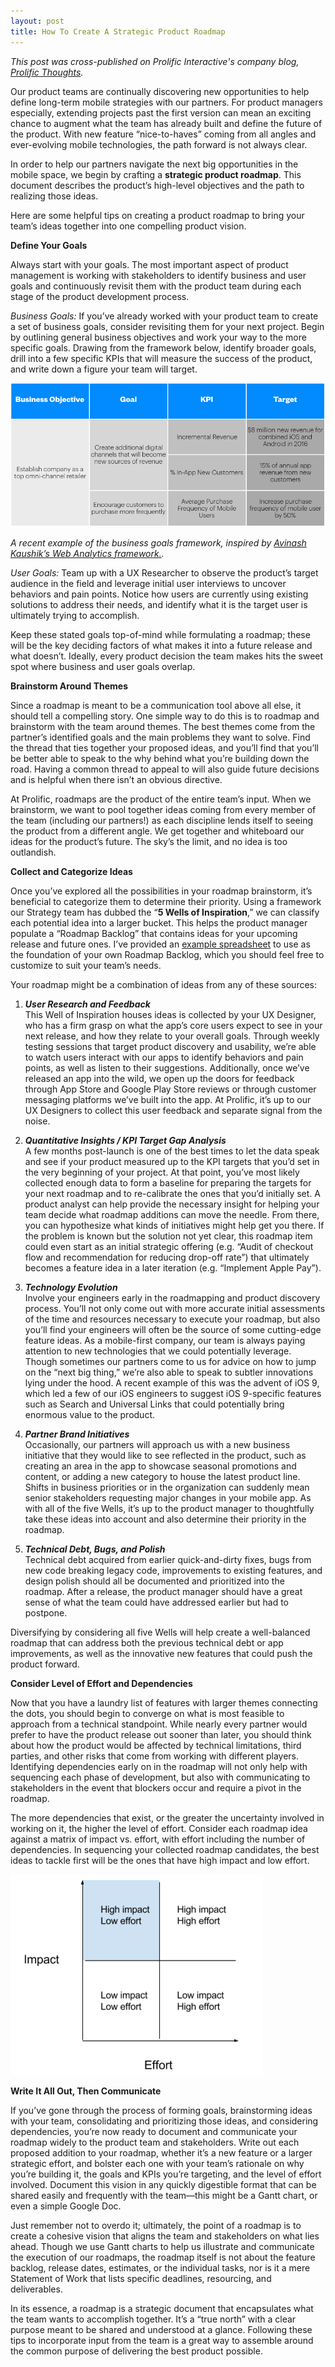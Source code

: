 ```yaml
---
layout: post
title: How To Create A Strategic Product Roadmap
---
```


*This post was cross-published on Prolific Interactive's company blog, <a href="http://blog.prolificinteractive.com/2016/01/18/how-to-create-a-strategic-product-roadmap/" target="_blank">Prolific Thoughts</a>.*

Our product teams are continually discovering new opportunities to help define long-term mobile strategies with our partners. For product managers especially, extending projects past the first version can mean an exciting chance to augment what the team has already built and define the future of the product. With new feature “nice-to-haves” coming from all angles and ever-evolving mobile technologies, the path forward is not always clear.

<!-- more -->

In order to help our partners navigate the next big opportunities in the mobile space, we begin by crafting a **strategic product roadmap**. This document describes the product’s high-level objectives and the path to realizing those ideas.

Here are some helpful tips on creating a product roadmap to bring your team’s ideas together into one compelling product vision.


**Define Your Goals** 

Always start with your goals. The most important aspect of product management is working with stakeholders to identify business and user goals and continuously revisit them with the product team during each stage of the product development process.

_Business Goals:_ If you’ve already worked with your product team to create a set of business goals, consider revisiting them for your next project. Begin by outlining general business objectives and work your way to the more specific goals. Drawing from the framework below, identify broader goals, drill into a few specific KPIs that will measure the success of the product, and write down a figure your team will target.

[![Roadmapping - Business Goals](/assets/blog/BlogPost_Roadmapping_Goals.png)](/assets/blog/BlogPost_Roadmapping_Goals.png)_<div class="caption">A recent example of the business goals framework, inspired by [Avinash Kaushik’s Web Analytics framework.](http://www.kaushik.net/avinash/web-analytics-101-definitions-goals-metrics-kpis-dimensions-targets/).</div>_

_User Goals:_ Team up with a UX Researcher to observe the product’s target audience in the field and leverage initial user interviews to uncover behaviors and pain points. Notice how users are currently using existing solutions to address their needs, and identify what it is the target user is ultimately trying to accomplish.

Keep these stated goals top-of-mind while formulating a roadmap; these will be the key deciding factors of what makes it into a future release and what doesn’t. Ideally, every product decision the team makes hits the sweet spot where business and user goals overlap.  

**Brainstorm Around Themes** 

Since a roadmap is meant to be a communication tool above all else, it should tell a compelling story. One simple way to do this is to roadmap and brainstorm with the team around themes. The best themes come from the partner’s identified goals and the main problems they want to solve. Find the thread that ties together your proposed ideas, and you’ll find that you’ll be better able to speak to the why behind what you’re building down the road. Having a common thread to appeal to will also guide future decisions and is helpful when there isn’t an obvious directive.

At Prolific, roadmaps are the product of the entire team’s input. When we brainstorm, we want to pool together ideas coming from every member of the team (including our partners!) as each discipline lends itself to seeing the product from a different angle. We get together and whiteboard our ideas for the product’s future. The sky’s the limit, and no idea is too outlandish. 

**Collect and Categorize Ideas**

Once you’ve explored all the possibilities in your roadmap brainstorm, it’s beneficial to categorize them to determine their priority. Using a framework our Strategy team has dubbed the “**5 Wells of Inspiration**,” we can classify each potential idea into a larger bucket. This helps the product manager populate a “Roadmap Backlog” that contains ideas for your upcoming release and future ones. I’ve provided an <a href="https://docs.google.com/spreadsheets/d/1k5l_dfoQqvPPRX1ZO86CSAEtPALhXTq-zZyidPKzi1U/edit?usp=sharing" target="_blank">example spreadsheet</a> to use as the foundation of your own Roadmap Backlog, which you should feel free to customize to suit your team’s needs.

Your roadmap might be a combination of ideas from any of these sources: 

1. ***User Research and Feedback***<br>
This Well of Inspiration houses ideas is collected by your UX Designer, who has a firm grasp on what the app’s core users expect to see in your next release, and how they relate to your overall goals. Through weekly testing sessions that target product discovery and usability, we’re able to watch users interact with our apps to identify behaviors and pain points, as well as listen to their suggestions. Additionally, once we’ve released an app into the wild, we open up the doors for feedback through App Store and Google Play Store reviews or through customer messaging platforms we’ve built into the app. At Prolific, it’s up to our UX Designers to collect this user feedback and separate signal from the noise. 

2. ***Quantitative Insights / KPI Target Gap Analysis***<br>
A few months post-launch is one of the best times to let the data speak and see if your product measured up to the KPI targets that you’d set in the very beginning of your project. At that point, you’ve most likely collected enough data to form a baseline for preparing the targets for your next roadmap and to re-calibrate the ones that you’d initially set. A product analyst can help provide the necessary insight for helping your team decide what roadmap additions can move the needle. From there, you can hypothesize what kinds of initiatives might help get you there. If the problem is known but the solution not yet clear, this roadmap item could even start as an initial strategic offering (e.g. “Audit of checkout flow and recommendation for reducing drop-off rate”) that ultimately becomes a feature idea in a later iteration (e.g. “Implement Apple Pay”). 

3. ***Technology Evolution***<br>
Involve your engineers early in the roadmapping and product discovery process. You’ll not only come out with more accurate initial assessments of the time and resources necessary to execute your roadmap, but also you’ll find your engineers will often be the source of some cutting-edge feature ideas. As a mobile-first company, our team is always paying attention to new technologies that we could potentially leverage. Though sometimes our partners come to us for advice on how to jump on the “next big thing,” we’re also able to speak to subtler innovations lying under the hood. A recent example of this was the advent of iOS 9, which led a few of our iOS engineers to suggest iOS 9-specific features such as Search and Universal Links that could potentially bring enormous value to the product.

4. ***Partner Brand Initiatives***<br>
Occasionally, our partners will approach us with a new business initiative that they would like to see reflected in the product, such as creating an area in the app to showcase seasonal promotions and content, or adding a new category to house the latest product line. Shifts in business priorities or in the organization can suddenly mean senior stakeholders requesting major changes in your mobile app. As with all of the five Wells, it’s up to the product manager to thoughtfully take these ideas into account and also determine their priority in the roadmap.

5. ***Technical Debt, Bugs, and Polish***<br>
Technical debt acquired from earlier quick-and-dirty fixes, bugs from new code breaking legacy code, improvements to existing features, and design polish should all be documented and prioritized into the roadmap. After a release, the product manager should have a great sense of what the team could have addressed earlier but had to postpone.	

Diversifying by considering all five Wells will help create a well-balanced roadmap that can address both the previous technical debt or app improvements, as well as the innovative new features that could push the product forward.

**Consider Level of Effort and Dependencies**

Now that you have a laundry list of features with larger themes connecting the dots, you should begin to converge on what is most feasible to approach from a technical standpoint. While nearly every partner would prefer to have the product release out sooner than later, you should think about how the product would be affected by technical limitations, third parties, and other risks that come from working with different players. Identifying dependencies early on in the roadmap will not only help with sequencing each phase of development, but also with communicating to stakeholders in the event that blockers occur and require a pivot in the roadmap.

The more dependencies that exist, or the greater the uncertainty involved in working on it, the higher the level of effort. Consider each roadmap idea against a matrix of impact vs. effort, with effort including the number of dependencies. In sequencing your collected roadmap candidates, the best ideas to tackle first will be the ones that have high impact and low effort.

[![Roadmapping - Effort vs. Impact Matrix](/assets/blog/BlogPost_Roadmapping_Matrix.png)](/assets/blog/BlogPost_Roadmapping_Matrix.png)

**Write It All Out, Then Communicate**

If you’ve gone through the process of forming goals, brainstorming ideas with your team, consolidating and prioritizing those ideas, and considering dependencies, you’re now ready to document and communicate your roadmap widely to the product team and stakeholders. Write out each proposed addition to your roadmap, whether it’s a new feature or a larger strategic effort, and bolster each one with your team’s rationale on why you’re building it, the goals and KPIs you’re targeting, and the level of effort involved. Document this vision in any quickly digestible format that can be shared easily and frequently with the team—this might be a Gantt chart, or even a simple Google Doc.

Just remember not to overdo it; ultimately, the point of a roadmap is to create a cohesive vision that aligns the team and stakeholders on what lies ahead. Though we use Gantt charts to help us illustrate and communicate the execution of our roadmaps, the roadmap itself is not about the feature backlog, release dates, estimates, or the individual tasks, nor is it a mere Statement of Work that lists specific deadlines, resourcing, and deliverables.

In its essence, a roadmap is a strategic document that encapsulates what the team wants to accomplish together. It’s a “true north” with a clear purpose meant to be shared and understood at a glance. Following these tips to incorporate input from the team is a great way to assemble around the common purpose of delivering the best product possible.